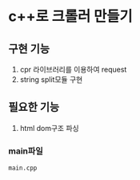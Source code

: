 
# c++로 크롤러 만들기

## 구현 기능
1. cpr 라이브러리를 이용하여 request
2. string split모듈 구현

## 필요한 기능
1. html dom구조 파싱

### main파일
```
main.cpp
```
